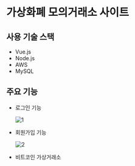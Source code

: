 # 가상화폐 모의거래소 사이트

## 사용 기술 스택
- Vue.js
- Node.js
- AWS
- MySQL

## 주요 기능

- 로그인 기능

  ![1](https://user-images.githubusercontent.com/66678112/113994636-84767380-9890-11eb-8c2b-844b97a51b1e.png)

- 회원가입 기능
 
  ![2](https://user-images.githubusercontent.com/66678112/113995062-dd460c00-9890-11eb-82bd-71743f3d2e2f.png)
  
- 비트코인 가상거래소

